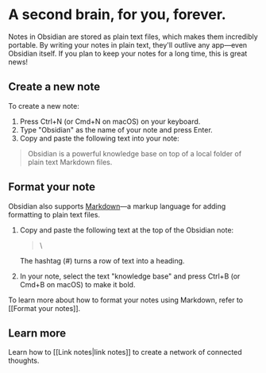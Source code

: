 # A second brain, for you, forever.

Notes in Obsidian are stored as plain text files, which makes them incredibly portable. By writing your notes in plain text, they'll outlive any app—even Obsidian itself. If you plan to keep your notes for a long time, this is great news!

## Create a new note

To create a new note:

1. Press Ctrl+N (or Cmd+N on macOS) on your keyboard.
2. Type "Obsidian" as the name of your note and press Enter.
3. Copy and paste the following text into your note:

> Obsidian is a powerful knowledge base on top of a local folder of plain text Markdown files.

## Format your note

Obsidian also supports [Markdown](https://en.wikipedia.org/wiki/Markdown)—a markup language for adding formatting to plain text files.

1. Copy and paste the following text at the top of the Obsidian note:

   > \
   

   The hashtag (#) turns a row of text into a heading.

2. In your note, select the text "knowledge base" and press Ctrl+B (or Cmd+B on macOS) to make it bold.

To learn more about how to format your notes using Markdown, refer to [[Format your notes]].

## Learn more

Learn how to [[Link notes|link notes]] to create a network of connected thoughts.
